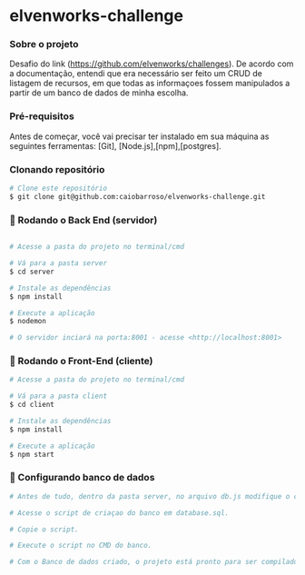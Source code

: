 # elvenworks-challenge

### Sobre o projeto

Desafio do link (https://github.com/elvenworks/challenges).
De acordo com a documentação, entendi que era necessário ser feito um CRUD de listagem de recursos, em que todas as informaçoes fossem manipulados a partir de um banco de dados de minha escolha.

### Pré-requisitos

Antes de começar, você vai precisar ter instalado em sua máquina as seguintes ferramentas:
[Git], [Node.js],[npm],[postgres]. 

### Clonando repositório
```bash
# Clone este repositório
$ git clone git@github.com:caiobarroso/elvenworks-challenge.git
```

### 🎲 Rodando o Back End (servidor)

```bash

# Acesse a pasta do projeto no terminal/cmd

# Vá para a pasta server
$ cd server

# Instale as dependências
$ npm install

# Execute a aplicação 
$ nodemon

# O servidor inciará na porta:8001 - acesse <http://localhost:8001>
```
### 🎲 Rodando o Front-End (cliente)

```bash
# Acesse a pasta do projeto no terminal/cmd

# Vá para a pasta client
$ cd client

# Instale as dependências
$ npm install

# Execute a aplicação 
$ npm start
```
### 🎲 Configurando banco de dados 

```bash
# Antes de tudo, dentro da pasta server, no arquivo db.js modifique o campo 'password' para a sua senha configurada inicialmente no banco.

# Acesse o script de criaçao do banco em database.sql.

# Copie o script.

# Execute o script no CMD do banco.

# Com o Banco de dados criado, o projeto está pronto para ser compilado.

```
